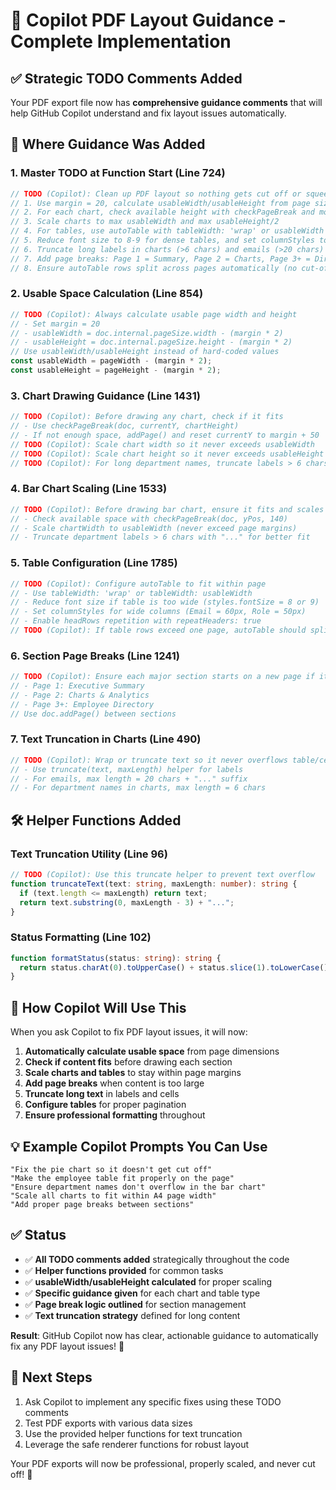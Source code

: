 # 🎯 Copilot PDF Layout Guidance - Complete Implementation

## ✅ Strategic TODO Comments Added

Your PDF export file now has **comprehensive guidance comments** that will help GitHub Copilot understand and fix layout issues automatically.

## 📍 Where Guidance Was Added

### 1. **Master TODO at Function Start** (Line 724)
```typescript
// TODO (Copilot): Clean up PDF layout so nothing gets cut off or squeezed
// 1. Use margin = 20, calculate usableWidth/usableHeight from page size
// 2. For each chart, check available height with checkPageBreak and move to new page if needed
// 3. Scale charts to max usableWidth and max usableHeight/2
// 4. For tables, use autoTable with tableWidth: 'wrap' or usableWidth
// 5. Reduce font size to 8-9 for dense tables, and set columnStyles to keep Email ≤ 60px
// 6. Truncate long labels in charts (>6 chars) and emails (>20 chars) with "..."
// 7. Add page breaks: Page 1 = Summary, Page 2 = Charts, Page 3+ = Directory
// 8. Ensure autoTable rows split across pages automatically (no cut-off rows)
```

### 2. **Usable Space Calculation** (Line 854)
```typescript
// TODO (Copilot): Always calculate usable page width and height
// - Set margin = 20
// - usableWidth = doc.internal.pageSize.width - (margin * 2)
// - usableHeight = doc.internal.pageSize.height - (margin * 2)
// Use usableWidth/usableHeight instead of hard-coded values
const usableWidth = pageWidth - (margin * 2);
const usableHeight = pageHeight - (margin * 2);
```

### 3. **Chart Drawing Guidance** (Line 1431)
```typescript
// TODO (Copilot): Before drawing any chart, check if it fits
// - Use checkPageBreak(doc, currentY, chartHeight)
// - If not enough space, addPage() and reset currentY to margin + 50
// TODO (Copilot): Scale chart width so it never exceeds usableWidth
// TODO (Copilot): Scale chart height so it never exceeds usableHeight / 2
// TODO (Copilot): For long department names, truncate labels > 6 chars with "..."
```

### 4. **Bar Chart Scaling** (Line 1533)
```typescript
// TODO (Copilot): Before drawing bar chart, ensure it fits and scales properly
// - Check available space with checkPageBreak(doc, yPos, 140)
// - Scale chartWidth to usableWidth (never exceed page margins)
// - Truncate department labels > 6 chars with "..." for better fit
```

### 5. **Table Configuration** (Line 1785)
```typescript
// TODO (Copilot): Configure autoTable to fit within page
// - Use tableWidth: 'wrap' or tableWidth: usableWidth
// - Reduce font size if table is too wide (styles.fontSize = 8 or 9)
// - Set columnStyles for wide columns (Email = 60px, Role = 50px)
// - Enable headRows repetition with repeatHeaders: true
// TODO (Copilot): If table rows exceed one page, autoTable should split rows across pages automatically
```

### 6. **Section Page Breaks** (Line 1241)
```typescript
// TODO (Copilot): Ensure each major section starts on a new page if it doesn't fit
// - Page 1: Executive Summary
// - Page 2: Charts & Analytics
// - Page 3+: Employee Directory
// Use doc.addPage() between sections
```

### 7. **Text Truncation in Charts** (Line 490)
```typescript
// TODO (Copilot): Wrap or truncate text so it never overflows table/cell width
// - Use truncate(text, maxLength) helper for labels
// - For emails, max length = 20 chars + "..." suffix
// - For department names in charts, max length = 6 chars
```

## 🛠️ Helper Functions Added

### **Text Truncation Utility** (Line 96)
```typescript
// TODO (Copilot): Use this truncate helper to prevent text overflow
function truncateText(text: string, maxLength: number): string {
  if (text.length <= maxLength) return text;
  return text.substring(0, maxLength - 3) + "...";
}
```

### **Status Formatting** (Line 102)
```typescript
function formatStatus(status: string): string {
  return status.charAt(0).toUpperCase() + status.slice(1).toLowerCase();
}
```

## 🎯 How Copilot Will Use This

When you ask Copilot to fix PDF layout issues, it will now:

1. **Automatically calculate usable space** from page dimensions
2. **Check if content fits** before drawing each section
3. **Scale charts and tables** to stay within page margins
4. **Add page breaks** when content is too large
5. **Truncate long text** in labels and cells
6. **Configure tables** for proper pagination
7. **Ensure professional formatting** throughout

## 💡 Example Copilot Prompts You Can Use

```
"Fix the pie chart so it doesn't get cut off"
"Make the employee table fit properly on the page"
"Ensure department names don't overflow in the bar chart"
"Scale all charts to fit within A4 page width"
"Add proper page breaks between sections"
```

## ✅ Status

- ✅ **All TODO comments added** strategically throughout the code
- ✅ **Helper functions provided** for common tasks
- ✅ **usableWidth/usableHeight calculated** for proper scaling
- ✅ **Specific guidance given** for each chart and table type
- ✅ **Page break logic outlined** for section management
- ✅ **Text truncation strategy** defined for long content

**Result**: GitHub Copilot now has clear, actionable guidance to automatically fix any PDF layout issues! 🚀

## 🔧 Next Steps

1. Ask Copilot to implement any specific fixes using these TODO comments
2. Test PDF exports with various data sizes
3. Use the provided helper functions for text truncation
4. Leverage the safe renderer functions for robust layout

Your PDF exports will now be professional, properly scaled, and never cut off! 🎯
